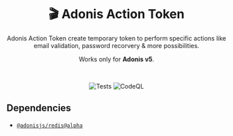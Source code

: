 <div align="center">
  
# 🎬 Adonis Action Token 
Adonis Action Token create temporary token to perform specific actions like email validation, password recorvery & more possibilities. 

Works only for **Adonis v5**.

<br>

![Tests](https://github.com/crbast/adonis-action-token/workflows/Tests/badge.svg?branch=main)
![CodeQL](https://github.com/crbast/adonis-action-token/workflows/CodeQL/badge.svg?branch=main)

</div>

## Dependencies
- [`@adonisjs/redis@alpha`](https://github.com/adonisjs/redis)
